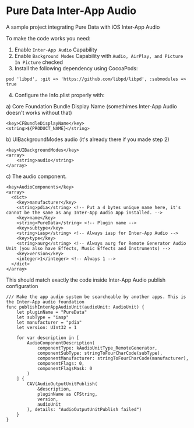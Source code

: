 # Pure Data Inter-App Audio
A sample project integrating Pure Data with iOS Inter-App Audio

To make the code works you need:

1. Enable `Inter-App Audio` Capability
2. Enable `Background Modes` Capability with `Audio, AirPlay, and Picture In Picture` checked
3. Install the following dependency using CocoaPods:

`pod 'libpd', :git => 'https://github.com/libpd/libpd', :submodules => true`

4. Configure the Info.plist properly with:

a) Core Foundation Bundle Display Name (somethimes Inter-App Audio doesn't works without that)

```
<key>CFBundleDisplayName</key>
<string>${PRODUCT_NAME}</string>
```

b) UIBackgroundModes audio (it's already there if you made step 2)

```
<key>UIBackgroundModes</key>
<array>
    <string>audio</string>
</array>
```

c) The audio component.
```
<key>AudioComponents</key>
<array>
  <dict>
    <key>manufacturer</key>
    <string>pdia</string> <!-- Put a 4 bytes unique name here, it's cannot be the same as any Inter-App Audio App installed. -->
    <key>name</key>
    <string>PureData</string> <!-- Plugin name -->
    <key>subtype</key>
    <string>iasp</string> <!-- Always iasp for Inter-App Audio -->
    <key>type</key>
    <string>aurg</string> <!-- Always aurg for Remote Generator Audio Unit (you also have Effects, Music Effects and Instruments) -->
    <key>version</key>
    <integer>1</integer> <!-- Always 1 -->
  </dict>
</array>
```

This should match exactly the code inside Inter-App Audio publish configuration

```
/// Make the app audio system be searcheable by another apps. This is the Inter-App audio foundation
func publishInterAppAudioUnit(audioUnit: AudioUnit) {
    let pluginName = "PureData"
    let subType = "iasp"
    let manufacturer = "pdia"
    let version: UInt32 = 1

    for var description in [
        AudioComponentDescription(
            componentType: kAudioUnitType_RemoteGenerator,
            componentSubType: stringToFourCharCode(subType),
            componentManufacturer: stringToFourCharCode(manufacturer),
            componentFlags: 0,
            componentFlagsMask: 0
        )
    ] {
        CAV(AudioOutputUnitPublish(
            &description,
            pluginName as CFString,
            version,
            audioUnit
        ), details: "AudioOutputUnitPublish failed")
    }
}
```
